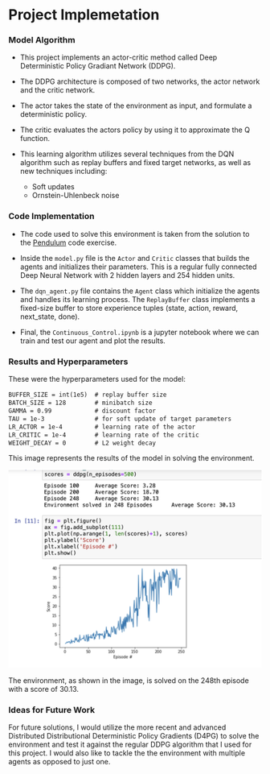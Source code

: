 # Project Implemetation

### Model Algorithm

- This project implements an actor-critic method called Deep Deterministic Policy Gradiant Network (DDPG). 

- The DDPG architecture is composed of two networks, the actor network and the critic network. 

- The actor takes the state of the environment as input, and formulate a deterministic policy.
- The critic evaluates the actors policy by using it to approximate the Q function.

- This learning algorithm utilizes several techniques from the DQN algorithm such as replay buffers and fixed 
  target networks, as well as new techniques including: 
  - Soft updates
  - Ornstein-Uhlenbeck noise

### Code Implementation

- The code used to solve this environment is taken from the solution to the [Pendulum](https://github.com/arbwasisi/deep-reinforcement-learning/tree/master/ddpg-pendulum) code exercise. 

- Inside the `model.py` file is the `Actor` and `Critic` classes that builds the agents and initializes their parameters. This is a regular fully connected Deep Neural Network with 2 hidden layers and 254 hidden units.

- The `dqn_agent.py` file contains the `Agent` class which initialize the agents and handles its learning process. The `ReplayBuffer` class implements a fixed-size buffer to store experience tuples (state, action, reward, next_state, done).

- Final, the `Continuous_Control.ipynb` is a jupyter notebook where we can train and test our agent and plot the results.

### Results and Hyperparameters

These were the hyperparameters used for the model:

```
BUFFER_SIZE = int(1e5)  # replay buffer size
BATCH_SIZE = 128        # minibatch size
GAMMA = 0.99            # discount factor
TAU = 1e-3              # for soft update of target parameters
LR_ACTOR = 1e-4         # learning rate of the actor 
LR_CRITIC = 1e-4        # learning rate of the critic
WEIGHT_DECAY = 0        # L2 weight decay
```

This image represents the results of the model in solving the environment.

<img src = "images/results.png" width = "700" >

The environment, as shown in the image, is solved on the 248th episode with a score of 30.13.

### Ideas for Future Work

For future solutions, I would utilize the more recent and advanced Distributed Distributional Deterministic Policy Gradients (D4PG) to solve the environment
and test it against the regular DDPG algorithm that I used for this project. I would also like to tackle the the environment with multiple agents as opposed to 
just one.
